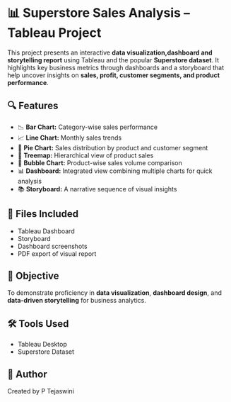 # 📊 Superstore Sales Analysis – Tableau Project

This project presents an interactive **data visualization,dashboard and storytelling report** using Tableau and the popular **Superstore dataset**. It highlights key business metrics through dashboards and a storyboard that help uncover insights on **sales, profit, customer segments, and product performance**.

## 🔍 Features

- 📉 **Bar Chart:** Category-wise sales performance
- 📈 **Line Chart:** Monthly sales trends
- 🥧 **Pie Chart:** Sales distribution by product and customer segment
- 🌳 **Treemap:** Hierarchical view of product sales
- 🫧 **Bubble Chart:** Product-wise sales volume comparison
- 📊 **Dashboard:** Integrated view combining multiple charts for quick analysis
- 📚 **Storyboard:** A narrative sequence of visual insights

## 📁 Files Included

- Tableau Dashboard
- Storyboard
- Dashboard screenshots 
- PDF export of visual report 

## 🎯 Objective

To demonstrate proficiency in **data visualization**, **dashboard design**, and **data-driven storytelling** for business analytics.

## 🛠 Tools Used

- Tableau Desktop
- Superstore Dataset

## 📌 Author

Created by P Tejaswini

